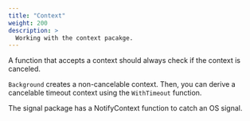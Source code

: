 ```yaml
---
title: "Context"
weight: 200
description: >
  Working with the context pacakge.
---
```


A function that accepts a context should always check if the context is canceled.

`Background` creates a non-cancelable context. Then, you can derive a cancelable timeout context using the `WithTimeout` function.

The signal package has a NotifyContext function to catch an OS signal.